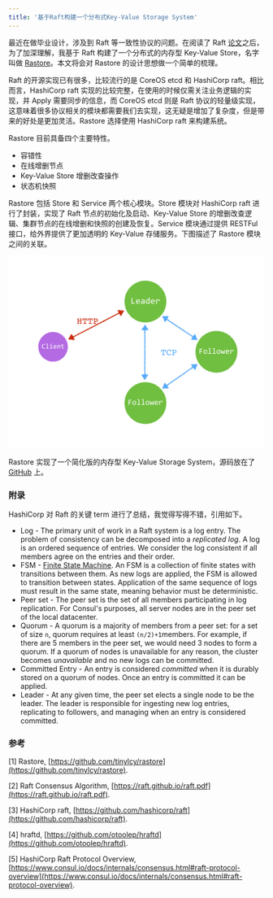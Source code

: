 ```yaml
---
title: '基于Raft构建一个分布式Key-Value Storage System'
---
```


最近在做毕业设计，涉及到 Raft 等一致性协议的问题。在阅读了 Raft [论文](chrome-extension://cdonnmffkdaoajfknoeeecmchibpmkmg/assets/pdf/web/viewer.html?file=https%3A%2F%2Fraft.github.io%2Fraft.pdf)之后，为了加深理解，我基于 Raft 构建了一个分布式的内存型 Key-Value Store，名字叫做 [Rastore](https://github.com/tinylcy/rastore)。本文将会对 Rastore 的设计思想做一个简单的梳理。

Raft 的开源实现已有很多，比较流行的是 CoreOS etcd 和 HashiCorp raft。相比而言，HashiCorp raft 实现的比较完整，在使用的时候仅需关注业务逻辑的实现，并 Apply 需要同步的信息，而 CoreOS etcd 则是 Raft 协议的轻量级实现，这意味着很多协议相关的模块都需要我们去实现，这无疑是增加了复杂度，但是带来的好处是更加灵活。Rastore 选择使用 HashiCorp raft 来构建系统。

Rastore 目前具备四个主要特性。

* 容错性
* 在线增删节点
* Key-Value Store 增删改查操作
* 状态机快照

Rastore 包括 Store 和 Service 两个核心模块。Store 模块对 HashiCorp raft 进行了封装，实现了 Raft 节点的初始化及启动、Key-Value Store 的增删改查逻辑、集群节点的在线增删和快照的创建及恢复。Service 模块通过提供 RESTFul 接口，给外界提供了更加透明的 Key-Value 存储服务。下图描述了 Rastore 模块之间的关联。

![](/img/img-2018-02-05-Image-1.jpeg)

Rastore 实现了一个简化版的内存型 Key-Value Storage System，源码放在了 [GitHub](https://github.com/tinylcy/rastore) 上。

### 附录

HashiCorp 对 Raft 的关键 term 进行了总结，我觉得写得不错，引用如下。

- Log - The primary unit of work in a Raft system is a log entry. The problem of consistency can be decomposed into a *replicated log*. A log is an ordered sequence of entries. We consider the log consistent if all members agree on the entries and their order.
- FSM - [Finite State Machine](https://en.wikipedia.org/wiki/Finite-state_machine). An FSM is a collection of finite states with transitions between them. As new logs are applied, the FSM is allowed to transition between states. Application of the same sequence of logs must result in the same state, meaning behavior must be deterministic.
- Peer set - The peer set is the set of all members participating in log replication. For Consul's purposes, all server nodes are in the peer set of the local datacenter.
- Quorum - A quorum is a majority of members from a peer set: for a set of size `n`, quorum requires at least `(n/2)+1`members. For example, if there are 5 members in the peer set, we would need 3 nodes to form a quorum. If a quorum of nodes is unavailable for any reason, the cluster becomes *unavailable* and no new logs can be committed.
- Committed Entry - An entry is considered *committed* when it is durably stored on a quorum of nodes. Once an entry is committed it can be applied.
- Leader - At any given time, the peer set elects a single node to be the leader. The leader is responsible for ingesting new log entries, replicating to followers, and managing when an entry is considered committed.

### 参考

[1] Rastore, [https://github.com/tinylcy/rastore](https://github.com/tinylcy/rastore).

[2] Raft Consensus Algorithm, [https://raft.github.io/raft.pdf](https://raft.github.io/raft.pdf).

[3] HashiCorp raft, [https://github.com/hashicorp/raft](https://github.com/hashicorp/raft).

[4] hraftd, [https://github.com/otoolep/hraftd](https://github.com/otoolep/hraftd).

[5] HashiCorp Raft Protocol Overview, [https://www.consul.io/docs/internals/consensus.html#raft-protocol-overview](https://www.consul.io/docs/internals/consensus.html#raft-protocol-overview).